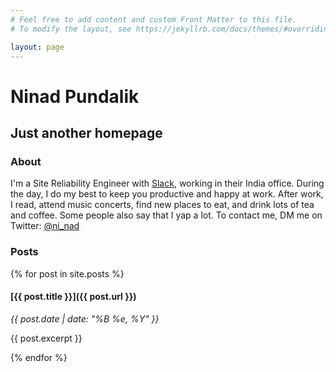 ```yaml
---
# Feel free to add content and custom Front Matter to this file.
# To modify the layout, see https://jekyllrb.com/docs/themes/#overriding-theme-defaults

layout: page
---
```


# Ninad Pundalik

## Just another homepage

### About

I'm a Site Reliability Engineer with [Slack](http://slack.com), working in their India office. During the day, I do my best to keep you productive and happy at work. After work, I read, attend music concerts, find new places to eat, and drink lots of tea and coffee. Some people also say that I yap a lot. To contact me, DM me on Twitter: [@ni_nad](https://twitter.com/ni_nad "Ninad on Twitter")


### Posts

{% for post in site.posts %}

#### [{{ post.title }}]({{ post.url }})

_{{ post.date | date: "%B %e, %Y" }}_

{{ post.excerpt }}

{% endfor %}
